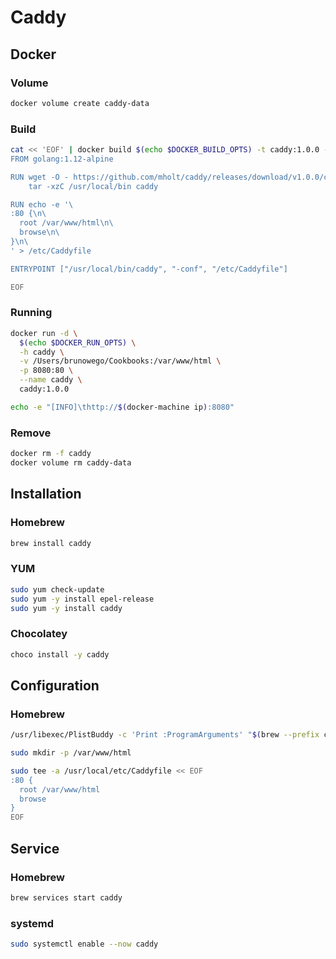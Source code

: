 # Caddy

## Docker

### Volume

```sh
docker volume create caddy-data
```

### Build

```sh
cat << 'EOF' | docker build $(echo $DOCKER_BUILD_OPTS) -t caddy:1.0.0 -
FROM golang:1.12-alpine

RUN wget -O - https://github.com/mholt/caddy/releases/download/v1.0.0/caddy_v1.0.0_linux_amd64.tar.gz | \
    tar -xzC /usr/local/bin caddy

RUN echo -e '\
:80 {\n\
  root /var/www/html\n\
  browse\n\
}\n\
' > /etc/Caddyfile

ENTRYPOINT ["/usr/local/bin/caddy", "-conf", "/etc/Caddyfile"]

EOF
```

### Running

```sh
docker run -d \
  $(echo $DOCKER_RUN_OPTS) \
  -h caddy \
  -v /Users/brunowego/Cookbooks:/var/www/html \
  -p 8080:80 \
  --name caddy \
  caddy:1.0.0
```

```sh
echo -e "[INFO]\thttp://$(docker-machine ip):8080"
```

### Remove

```sh
docker rm -f caddy
docker volume rm caddy-data
```

## Installation

### Homebrew

```sh
brew install caddy
```

### YUM

```sh
sudo yum check-update
sudo yum -y install epel-release
sudo yum -y install caddy
```

### Chocolatey

```sh
choco install -y caddy
```

## Configuration

### Homebrew

```sh
/usr/libexec/PlistBuddy -c 'Print :ProgramArguments' "$(brew --prefix caddy)"/homebrew.mxcl.caddy.plist
```

```sh
sudo mkdir -p /var/www/html
```

```sh
sudo tee -a /usr/local/etc/Caddyfile << EOF
:80 {
  root /var/www/html
  browse
}
EOF
```

## Service

### Homebrew

```sh
brew services start caddy
```

### systemd

```sh
sudo systemctl enable --now caddy
```

